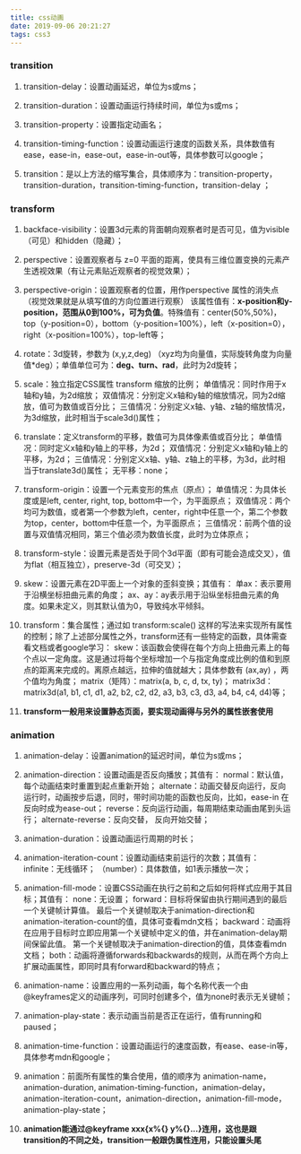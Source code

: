 ```yaml
---
title: css动画
date: 2019-09-06 20:21:27
tags: css3
---
```

### transition
1. transition-delay：设置动画延迟，单位为s或ms；

2. transition-duration：设置动画运行持续时间，单位为s或ms；

3. transition-property：设置指定动画名；

4. transition-timing-function：设置动画运行速度的函数关系，具体数值有ease，ease-in，ease-out，ease-in-out等，具体参数可以google；

5. transition：是以上方法的缩写集合，具体顺序为：transition-property，transition-duration，transition-timing-function，transition-delay ；



### transform
1. backface-visibility：设置3d元素的背面朝向观察者时是否可见，值为visible（可见）和hidden（隐藏）；

2. perspective：设置观察者与 z=0 平面的距离，使具有三维位置变换的元素产生透视效果（有让元素贴近观察者的视觉效果）；

3. perspective-origin：设置观察者的位置，用作perspective 属性的消失点（视觉效果就是从填写值的方向位置进行观察）
  该属性值有：**x-position和y-position，范围从0到100%，可为负值**。特殊值有：center(50%,50%)，top（y-position=0），bottom（y-position=100%），left（x-position=0），right（x-position=100%），top-left等；

4. rotate：3d旋转，参数为 (x,y,z,deg) （xyz均为向量值，实际旋转角度为向量值*deg）；单值单位可为：**deg、turn、rad**，此时为2d旋转；

5. scale：独立指定CSS属性 transform 缩放的比例；
  单值情况：同时作用于x轴和y轴，为2d缩放；
  双值情况：分别定义x轴和y轴的缩放情况，同为2d缩放，值可为数值或百分比；
  三值情况：分别定义x轴、y轴、z轴的缩放情况，为3d缩放，此时相当于scale3d()属性；

6. translate：定义transform的平移，数值可为具体像素值或百分比；
  单值情况：同时定义x轴和y轴上的平移，为2d；
  双值情况：分别定义x轴和y轴上的平移，为2d；
  三值情况：分别定义x轴、y轴、z轴上的平移，为3d，此时相当于translate3d()属性；
  无平移：none；

7. transform-origin：设置一个元素变形的焦点（原点）；
  单值情况：为具体长度或是left, center, right, top, bottom中一个，为平面原点；
  双值情况：两个均可为数值，或者第一个参数为left，center，right中任意一个，第二个参数为top，center，bottom中任意一个，为平面原点；
  三值情况：前两个值的设置与双值情况相同，第三个值必须为数值长度，此时为立体原点；

8. transform-style：设置元素是否处于同个3d平面（即有可能会造成交叉），值为flat（相互独立），preserve-3d（可交叉）；

9. skew：设置元素在2D平面上一个对象的歪斜变换；其值有：
  单ax：表示要用于沿横坐标扭曲元素的角度；
  ax、ay：ay表示用于沿纵坐标扭曲元素的角度。如果未定义，则其默认值为0，导致纯水平倾斜。

10. transform：集合属性；通过如 transform:scale() 这样的写法来实现所有属性的控制；除了上述部分属性之外，transform还有一些特定的函数，具体需查看文档或者google学习：
  skew：该函数会使得在每个方向上扭曲元素上的每个点以一定角度。这是通过将每个坐标增加一个与指定角度成比例的值和到原点的距离来完成的。离原点越远，拉伸的值就越大；具体参数有 (ax,ay) ，两个值均为角度；
  matrix（矩阵）：matrix(a, b, c, d, tx, ty)；
  matrix3d：matrix3d(a1, b1, c1, d1, a2, b2, c2, d2, a3, b3, c3, d3, a4, b4, c4, d4)等；

11. **transform一般用来设置静态页面，要实现动画得与另外的属性嵌套使用**



### animation
1. animation-delay：设置animation的延迟时间，单位为s或ms；

2. animation-direction：设置动画是否反向播放；其值有：
  normal：默认值，每个动画结束时重置到起点重新开始；
  alternate：动画交替反向运行，反向运行时，动画按步后退，同时，带时间功能的函数也反向，比如，ease-in 在反向时成为ease-out；
  reverse：反向运行动画，每周期结束动画由尾到头运行；
  alternate-reverse：反向交替， 反向开始交替；

3. animation-duration：设置动画运行周期的时长；

4. animation-iteration-count：设置动画结束前运行的次数；其值有：
  infinite：无线循环；
  （number）：具体数值，如1表示播放一次；

5. animation-fill-mode：设置CSS动画在执行之前和之后如何将样式应用于其目标；其值有：
  none：无设置；
  forward：目标将保留由执行期间遇到的最后一个关键帧计算值。 最后一个关键帧取决于animation-direction和animation-iteration-count的值，具体可查看mdn文档；
  backward：动画将在应用于目标时立即应用第一个关键帧中定义的值，并在animation-delay期间保留此值。 第一个关键帧取决于animation-direction的值，具体查看mdn文档；
  both：动画将遵循forwards和backwards的规则，从而在两个方向上扩展动画属性，即同时具有forward和backward的特点；

6. animation-name：设置应用的一系列动画，每个名称代表一个由@keyframes定义的动画序列，可同时创建多个，值为none时表示无关键帧；

7. animation-play-state：表示动画当前是否正在运行，值有running和paused；

8. animation-time-function：设置动画运行的速度函数，有ease、ease-in等，具体参考mdn和google；

9. animation：前面所有属性的集合使用，值的顺序为 animation-name，animation-duration, animation-timing-function，animation-delay，animation-iteration-count，animation-direction，animation-fill-mode，animation-play-state；

10. **animation能通过@keyframe xxx{x%{} y%{}...}连用，这也是跟transition的不同之处，transition一般跟伪属性连用，只能设置头尾**